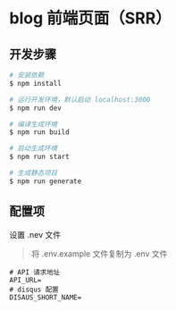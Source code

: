 # blog 前端页面（SRR）

## 开发步骤

``` bash
# 安装依赖
$ npm install

# 运行开发环境，默认启动 localhost:3000
$ npm run dev

# 编译生成环境
$ npm run build

# 启动生成环境
$ npm run start

# 生成静态项目
$ npm run generate
```

## 配置项
设置 .nev 文件
>将 .env.example 文件复制为 .env 文件
```
# API 请求地址
API_URL=
# disqus 配置
DISAUS_SHORT_NAME=
```
